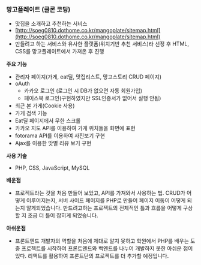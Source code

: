 ### 망고플레이트 (클론 코딩)

- 맛집을 소개하고 추천하는 서비스
- [http://soeg0810.dothome.co.kr/mangoplate/sitemap.html](http://soeg0810.dothome.co.kr/mangoplate/sitemap.html)
- 만들려고 하는 서비스와 유사한 플랫폼(위치기반 추천 서비스)라 선정 후 HTML, CSS를 망고플레이트에서 가져온 후 진행

**주요 기능**

- 관리자 페이지(가게, eat딜, 맛집리스트, 망고스토리 CRUD 페이지)
- oAuth
    - 카카오 로그인 (로그인 시 DB가 없으면 자동 회원가입)
    - 페이스북 로그인(구현하였지만 SSL인증서가 없어서 실행 안됨)
- 최근 본 가게(Cookie 사용)
- 가게 검색 기능
- Eat딜 페이지에서 무한 스크롤
- 카카오 지도 API를 이용하여 가게 위치들을 화면에 표현
- fotorama API를 이용하여 사진보기 구현
- Ajax를 이용한 맛별 리뷰 보기 구현

**사용 기술**

- PHP, CSS, JavaScript, MySQL

**배운점**

- 프로젝트라는 것을 처음 만들어 보았고, API를 가져와서 사용하는 법. CRUD가 어떻게 이루어지는지, 서버 사이드 페이지를 PHP로 만들어 페이지 이동이 어떻게 되는지 알게되었습니다. 만드려고하는 프로젝트의 전체적인 틀과 흐름을 어떻게 구상할 지 조금 더 틀이 잡히게 되었습니다.

**아쉬운점**

- 프론트엔드 개발자의 역할을 처음에 제대로 알지 못하고 학원에서 PHP를 배우는 도중 프로젝트를 시작하여 프론트엔드와 백엔드를 나누어 개발하지 못한 아쉬운 점이 있다. 리액트를 활용하여 프론트단의 프로젝트를 더 추가할 예정입니다.
